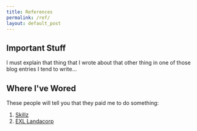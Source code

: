 ```yaml
---
title: References
permalink: /ref/
layout: default_post
---
```


## Important Stuff #

I must explain that thing that I wrote about that other thing in one of those blog entries I tend to write...

## Where I've Wored  #

These people will tell you that they paid me to do something:
1. [Skillz](http://corp.skillz.com)
2. [EXL Landacorp](https://www.glassdoor.com/Overview/Working-at-Landacorp-EI_IE9856.11,20.htm)
